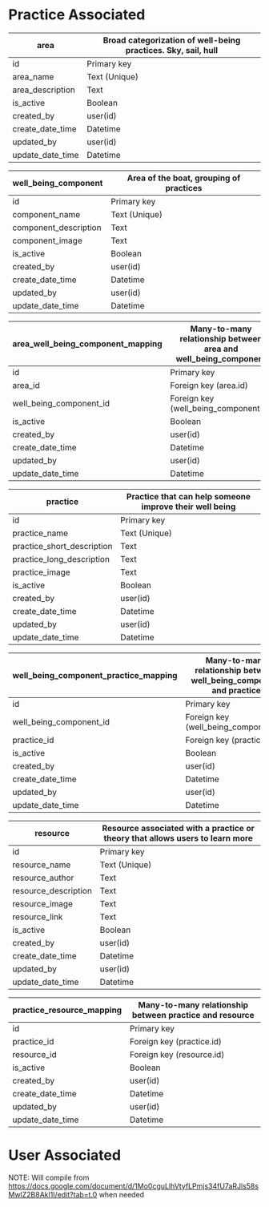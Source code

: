 # Practice Associated
| area      | Broad categorization of well-being practices. Sky, sail, hull |
| ----------- | ----------- |
| id      | Primary key       |
| area_name   | Text  (Unique)       |
| area_description      | Text      |
| is_active      | Boolean       |
| created_by   | user(id)        |
| create_date_time   | Datetime        |
| updated_by   | user(id)         |
| update_date_time   | Datetime        |

| well_being_component      | Area of the boat, grouping of practices |
| ----------- | ----------- |
| id      | Primary key       |
| component_name   | Text  (Unique)       |
| component_description   | Text       |
| component_image   | Text       |
| is_active      | Boolean       |
| created_by   | user(id)        |
| create_date_time   | Datetime        |
| updated_by   | user(id)         |
| update_date_time   | Datetime        |

| area_well_being_component_mapping  | Many-to-many relationship between area and well_being_component |
| ------------------- | ------------------------------------------------------- |
| id                  | Primary key                                            |
| area_id             | Foreign key (area.id)                                  |
| well_being_component_id   | Foreign key (well_being_component.id)                        |
| is_active           | Boolean                                                |
| created_by          | user(id)                                               |
| create_date_time    | Datetime                                               |
| updated_by          | user(id)                                               |
| update_date_time    | Datetime                                               |


| practice      | Practice that can help someone improve their well being |
| ----------- | ----------- |
| id      | Primary key       |
| practice_name   | Text  (Unique)       |
| practice_short_description   | Text       |
| practice_long_description   | Text       |
| practice_image   | Text       |
| is_active      | Boolean       |
| created_by   | user(id)        |
| create_date_time   | Datetime        |
| updated_by   | user(id)         |
| update_date_time   | Datetime        |

| well_being_component_practice_mapping  | Many-to-many relationship between well_being_component and practice |
| ----------------------- | ----------------------------------------------------------- |
| id                      | Primary key                                                |
| well_being_component_id       | Foreign key (well_being_component.id)                            |
| practice_id             | Foreign key (practice.id)                                  |
| is_active               | Boolean                                                    |
| created_by              | user(id)                                                   |
| create_date_time        | Datetime                                                   |
| updated_by              | user(id)                                                   |
| update_date_time        | Datetime                                                   |


| resource      | Resource associated with a practice or theory that allows users to learn more |
| ----------- | ----------- |
| id      | Primary key       |
| resource_name   | Text  (Unique)       |
| resource_author   | Text      |
| resource_description   | Text       |
| resource_image   | Text       |
| resource_link   | Text       |
| is_active      | Boolean       |
| created_by   | user(id)        |
| create_date_time   | Datetime        |
| updated_by   | user(id)         |
| update_date_time   | Datetime        |

| practice_resource_mapping  | Many-to-many relationship between practice and resource |
| ----------------- | ------------------------------------------------------ |
| id                | Primary key                                           |
| practice_id       | Foreign key (practice.id)                             |
| resource_id      | Foreign key (resource.id)                             |
| is_active         | Boolean                                               |
| created_by        | user(id)                                              |
| create_date_time  | Datetime                                              |
| updated_by        | user(id)                                              |
| update_date_time  | Datetime                                              |

# User Associated
NOTE: Will compile from https://docs.google.com/document/d/1Mo0cguLlhVtyfLPmjs34fU7aRJls58sMwlZ2B8Akl1I/edit?tab=t.0 when needed